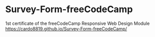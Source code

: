 # Survey-Form-freeCodeCamp
1st certificate of the freeCodeCamp Responsive Web Design Module
https://cardo8819.github.io/Survey-Form-freeCodeCamp/
